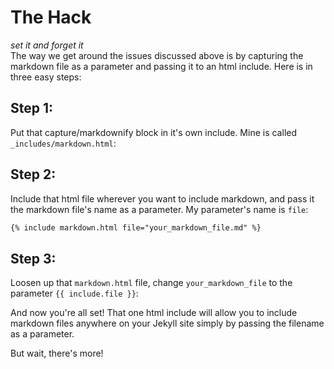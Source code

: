# The Hack
_set it and forget it_<br>
The way we get around the issues discussed above is by capturing the markdown file as a parameter and passing it to an html include. Here is in three easy steps:
## Step 1:
Put that capture/markdownify block in it's own include. Mine is called `_includes/markdown.html`:


## Step 2:
Include that html file wherever you want to include markdown, and pass it the markdown file's name as a parameter. My parameter's name is `file`:
```html
{% include markdown.html file="your_markdown_file.md" %}
```

## Step 3:
Loosen up that `markdown.html` file, change `your_markdown_file` to the parameter `{{ include.file }}`:


And now you're all set! That one html include will allow you to include markdown files anywhere on your Jekyll site simply by passing the filename as a parameter.

But wait, there's more!
